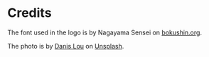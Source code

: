 # Credits

The font used in the logo is by Nagayama Sensei on [bokushin.org](https://www.bokushin.org/en).

The photo is by [Danis Lou](https://unsplash.com/@danislou?utm_content=creditCopyText&utm_medium=referral&utm_source=unsplash) on [Unsplash](https://unsplash.com/photos/restaurant-with-people-dining-in-jfZfdQtcH6k?utm_content=creditCopyText&utm_medium=referral&utm_source=unsplash).